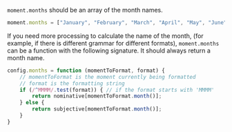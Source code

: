 `moment.months` should be an array of the month names.

```javascript
moment.months = ["January", "February", "March", "April", "May", "June", "July", "August", "September", "October", "November", "December"];
```

If you need more processing to calculate the name of the month, (for example, if there is different grammar for different formats), `moment.months` can be a function with the following signature. It should always return a month name.

```javascript
config.months = function (momentToFormat, format) {
    // momentToFormat is the moment currently being formatted
    // format is the formatting string
    if (/^MMMM/.test(format)) { // if the format starts with 'MMMM'
        return nominative[momentToFormat.month()];
    } else {
        return subjective[momentToFormat.month()];
    }
}
```
